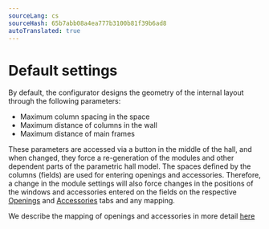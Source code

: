 ```yaml
---
sourceLang: cs
sourceHash: 65b7abb08a4ea777b3100b81f39b6ad8
autoTranslated: true
---
```



# Default settings

By default, the configurator designs the geometry of the internal layout through the following parameters:

* Maximum column spacing in the space
* Maximum distance of columns in the wall
* Maximum distance of main frames

These parameters are accessed via a button in the middle of the hall, and when changed, they force a re-generation of the modules and other dependent parts of the parametric hall model. The spaces defined by the columns (fields) are used for entering openings and accessories. Therefore, a change in the module settings will also force changes in the positions of the windows and accessories entered on the fields on the respective [Openings](../openings/index.md) and [Accessories](../accesories/index.md) tabs and any mapping.

We describe the mapping of openings and accessories in more detail [here](../openings/mappingAtResizing.md)
